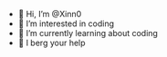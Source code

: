 - 👋 Hi, I’m @Xinn0
- 👀 I’m interested in coding
- 🌱 I’m currently learning about coding
- 💞️ I berg your help

<!---
Xinn0/Xinn0 is a ✨ special ✨ repository because its `README.md` (this file) appears on your GitHub profile.
You can click the Preview link to take a look at your changes.
--->
